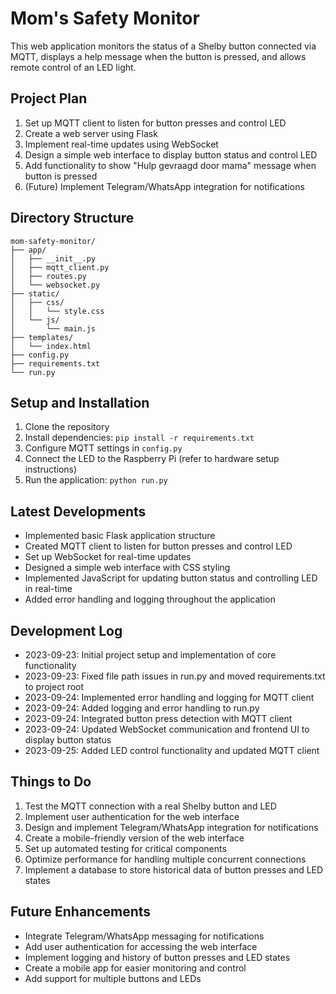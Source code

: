 # Mom's Safety Monitor

This web application monitors the status of a Shelby button connected via MQTT, displays a help message when the button is pressed, and allows remote control of an LED light.

## Project Plan

1. Set up MQTT client to listen for button presses and control LED
2. Create a web server using Flask
3. Implement real-time updates using WebSocket
4. Design a simple web interface to display button status and control LED
5. Add functionality to show "Hulp gevraagd door mama" message when button is pressed
6. (Future) Implement Telegram/WhatsApp integration for notifications

## Directory Structure

```
mom-safety-monitor/
├── app/
│   ├── __init__.py
│   ├── mqtt_client.py
│   ├── routes.py
│   └── websocket.py
├── static/
│   ├── css/
│   │   └── style.css
│   └── js/
│       └── main.js
├── templates/
│   └── index.html
├── config.py
├── requirements.txt
└── run.py
```

## Setup and Installation

1. Clone the repository
2. Install dependencies: `pip install -r requirements.txt`
3. Configure MQTT settings in `config.py`
4. Connect the LED to the Raspberry Pi (refer to hardware setup instructions)
5. Run the application: `python run.py`

## Latest Developments

- Implemented basic Flask application structure
- Created MQTT client to listen for button presses and control LED
- Set up WebSocket for real-time updates
- Designed a simple web interface with CSS styling
- Implemented JavaScript for updating button status and controlling LED in real-time
- Added error handling and logging throughout the application

## Development Log

- 2023-09-23: Initial project setup and implementation of core functionality
- 2023-09-23: Fixed file path issues in run.py and moved requirements.txt to project root
- 2023-09-24: Implemented error handling and logging for MQTT client
- 2023-09-24: Added logging and error handling to run.py
- 2023-09-24: Integrated button press detection with MQTT client
- 2023-09-24: Updated WebSocket communication and frontend UI to display button status
- 2023-09-25: Added LED control functionality and updated MQTT client

## Things to Do

1. Test the MQTT connection with a real Shelby button and LED
2. Implement user authentication for the web interface
3. Design and implement Telegram/WhatsApp integration for notifications
4. Create a mobile-friendly version of the web interface
5. Set up automated testing for critical components
6. Optimize performance for handling multiple concurrent connections
7. Implement a database to store historical data of button presses and LED states

## Future Enhancements

- Integrate Telegram/WhatsApp messaging for notifications
- Add user authentication for accessing the web interface
- Implement logging and history of button presses and LED states
- Create a mobile app for easier monitoring and control
- Add support for multiple buttons and LEDs
